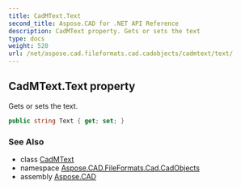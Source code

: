 ```yaml
---
title: CadMText.Text
second_title: Aspose.CAD for .NET API Reference
description: CadMText property. Gets or sets the text
type: docs
weight: 520
url: /net/aspose.cad.fileformats.cad.cadobjects/cadmtext/text/
---
```

## CadMText.Text property

Gets or sets the text.

```csharp
public string Text { get; set; }
```

### See Also

* class [CadMText](../)
* namespace [Aspose.CAD.FileFormats.Cad.CadObjects](../../cadmtext/)
* assembly [Aspose.CAD](../../../)



